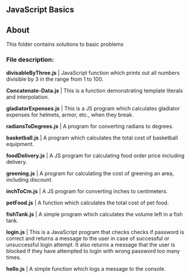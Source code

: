 ## JavaScript Basics

## About

This folder contains solutions to basic problems<br/>

### File description:

**divisableByThree.js** | JavaScript function which prints out all numbers divisible by 3 in the range from 1 to 100.<br/>

**Concatenate-Data.js** | This is a function demonstrating template literals and interpolation.<br/>

**gladiatorExpenses.js** | This is a JS program which calculates gladiator expenses for helmets, armor, etc., when they break.<br/>

**radiansToDegrees.js** | A program for converting radians to degrees.<br/>

**basketball.js** | A program which calculates the total cost of basketball equipment.<br/>

**foodDelivery.js** | A JS program for calculating food order price including delivery.<br/>

**greening.js** | A program for calculating the cost of greening an area, including discount.<br/>

**inchToCm.js** | A JS program for converting inches to centimeters.<br/>

**petFood.js** | A function which calculates the total cost of pet food.<br/>

**fishTank.js** | A simple program which calculates the volume left in a fish tank.<br/>

**login.js** | This is a JavaScript program that checks checks if password is correct and returns a message to the user in case of successful or unsuccessful login attempt. It also returns a message that the user is blocked if they have attempted to login with wrong password   too many times.<br/>

**hello.js** | A simple function which logs a message to the console.<br/>

